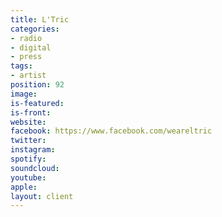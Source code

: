 ```yaml
---
title: L'Tric
categories:
- radio
- digital
- press
tags:
- artist
position: 92
image: 
is-featured: 
is-front: 
website: 
facebook: https://www.facebook.com/weareltric
twitter: 
instagram: 
spotify: 
soundcloud: 
youtube: 
apple: 
layout: client
---
```


